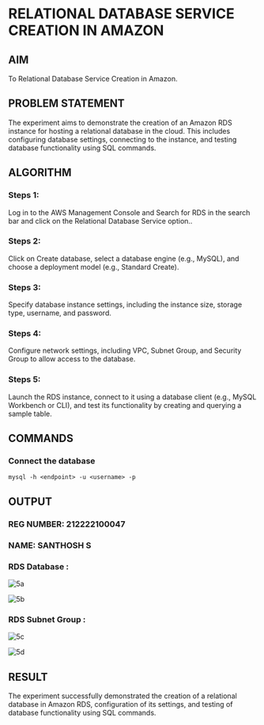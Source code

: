 # RELATIONAL DATABASE SERVICE CREATION IN AMAZON

## AIM

To Relational Database Service Creation in Amazon.

## PROBLEM STATEMENT

The experiment aims to demonstrate the creation of an Amazon RDS instance for hosting a relational database in the cloud. This includes configuring database settings, connecting to the instance, and testing database functionality using SQL commands.

## ALGORITHM

### Steps 1:

Log in to the AWS Management Console and Search for RDS in the search bar and click on the Relational Database Service option..

### Steps 2:

Click on Create database, select a database engine (e.g., MySQL), and choose a deployment model (e.g., Standard Create).

### Steps 3:

Specify database instance settings, including the instance size, storage type, username, and password.

### Steps 4:

Configure network settings, including VPC, Subnet Group, and Security Group to allow access to the database.

### Steps 5:

Launch the RDS instance, connect to it using a database client (e.g., MySQL Workbench or CLI), and test its functionality by creating and querying a sample table.

## COMMANDS

### Connect the database

```
mysql -h <endpoint> -u <username> -p
```

## OUTPUT

### REG NUMBER: 212222100047
### NAME: SANTHOSH S

### RDS Database :

![5a](https://github.com/user-attachments/assets/363ad173-dd8e-4091-9524-ddb311282898)

![5b](https://github.com/user-attachments/assets/0928895b-79dc-4e39-a526-d5e886b7fb82)

### RDS Subnet Group :

![5c](https://github.com/user-attachments/assets/20da002e-0ff6-49f2-b38c-481a39af474d)

![5d](https://github.com/user-attachments/assets/381ee6c6-0463-49bd-9591-98bc4c592ae3)

## RESULT

The experiment successfully demonstrated the creation of a relational database in Amazon RDS, configuration of its settings, and testing of database functionality using SQL commands.  
